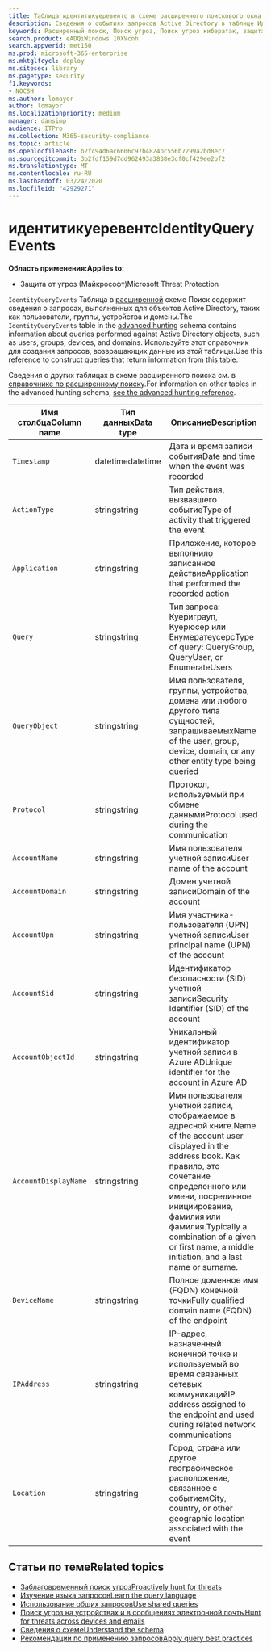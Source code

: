 ```yaml
---
title: Таблица идентитикуеревентс в схеме расширенного поискового окна
description: Сведения о событиях запросов Active Directory в таблице Идентитикуеревентс расширенной схемы поиска
keywords: Расширенный поиск, Поиск угроз, Поиск угроз кибератак, защита от угроз Майкрософт, Microsoft 365, MTP, m365, поиск, запрос, телеметрии, Справка по схеме, Кусто, таблица, столбец, тип данных, описание, Идентитикуеревентс, Azure AD, Active Directory, Azure ATP, удостоверения, запросы LDAP
search.product: eADQiWindows 10XVcnh
search.appverid: met150
ms.prod: microsoft-365-enterprise
ms.mktglfcycl: deploy
ms.sitesec: library
ms.pagetype: security
f1.keywords:
- NOCSH
ms.author: lomayor
author: lomayor
ms.localizationpriority: medium
manager: dansimp
audience: ITPro
ms.collection: M365-security-compliance
ms.topic: article
ms.openlocfilehash: b2fc94d6ac6606c97b4824bc556b7299a2bd8ec7
ms.sourcegitcommit: 3b2fdf159d7dd962493a3838e3cf0cf429ee2bf2
ms.translationtype: MT
ms.contentlocale: ru-RU
ms.lasthandoff: 03/24/2020
ms.locfileid: "42929271"
---
```

# <a name="identityqueryevents"></a><span data-ttu-id="3a6e6-104">идентитикуеревентс</span><span class="sxs-lookup"><span data-stu-id="3a6e6-104">IdentityQueryEvents</span></span>

<span data-ttu-id="3a6e6-105">**Область применения:**</span><span class="sxs-lookup"><span data-stu-id="3a6e6-105">**Applies to:**</span></span>
- <span data-ttu-id="3a6e6-106">Защита от угроз (Майкрософт)</span><span class="sxs-lookup"><span data-stu-id="3a6e6-106">Microsoft Threat Protection</span></span>

<span data-ttu-id="3a6e6-107">`IdentityQueryEvents` Таблица в [расширенной](advanced-hunting-overview.md) схеме Поиск содержит сведения о запросах, выполненных для объектов Active Directory, таких как пользователи, группы, устройства и домены.</span><span class="sxs-lookup"><span data-stu-id="3a6e6-107">The `IdentityQueryEvents` table in the [advanced hunting](advanced-hunting-overview.md) schema contains information about queries performed against Active Directory objects, such as users, groups, devices, and domains.</span></span> <span data-ttu-id="3a6e6-108">Используйте этот справочник для создания запросов, возвращающих данные из этой таблицы.</span><span class="sxs-lookup"><span data-stu-id="3a6e6-108">Use this reference to construct queries that return information from this table.</span></span>

<span data-ttu-id="3a6e6-109">Сведения о других таблицах в схеме расширенного поиска см. в [справочнике по расширенному поиску](advanced-hunting-schema-tables.md).</span><span class="sxs-lookup"><span data-stu-id="3a6e6-109">For information on other tables in the advanced hunting schema, [see the advanced hunting reference](advanced-hunting-schema-tables.md).</span></span>

| <span data-ttu-id="3a6e6-110">Имя столбца</span><span class="sxs-lookup"><span data-stu-id="3a6e6-110">Column name</span></span> | <span data-ttu-id="3a6e6-111">Тип данных</span><span class="sxs-lookup"><span data-stu-id="3a6e6-111">Data type</span></span> | <span data-ttu-id="3a6e6-112">Описание</span><span class="sxs-lookup"><span data-stu-id="3a6e6-112">Description</span></span> |
|-------------|-----------|-------------|
| `Timestamp` | <span data-ttu-id="3a6e6-113">datetime</span><span class="sxs-lookup"><span data-stu-id="3a6e6-113">datetime</span></span> | <span data-ttu-id="3a6e6-114">Дата и время записи события</span><span class="sxs-lookup"><span data-stu-id="3a6e6-114">Date and time when the event was recorded</span></span> |
| `ActionType` | <span data-ttu-id="3a6e6-115">string</span><span class="sxs-lookup"><span data-stu-id="3a6e6-115">string</span></span> | <span data-ttu-id="3a6e6-116">Тип действия, вызвавшего событие</span><span class="sxs-lookup"><span data-stu-id="3a6e6-116">Type of activity that triggered the event</span></span> |
| `Application` | <span data-ttu-id="3a6e6-117">string</span><span class="sxs-lookup"><span data-stu-id="3a6e6-117">string</span></span> | <span data-ttu-id="3a6e6-118">Приложение, которое выполнило записанное действие</span><span class="sxs-lookup"><span data-stu-id="3a6e6-118">Application that performed the recorded action</span></span> |
| `Query` | <span data-ttu-id="3a6e6-119">string</span><span class="sxs-lookup"><span data-stu-id="3a6e6-119">string</span></span> | <span data-ttu-id="3a6e6-120">Тип запроса: Куериграуп, Куерюсер или Енумератеусерс</span><span class="sxs-lookup"><span data-stu-id="3a6e6-120">Type of query: QueryGroup, QueryUser, or EnumerateUsers</span></span> |
| `QueryObject` | <span data-ttu-id="3a6e6-121">string</span><span class="sxs-lookup"><span data-stu-id="3a6e6-121">string</span></span> | <span data-ttu-id="3a6e6-122">Имя пользователя, группы, устройства, домена или любого другого типа сущностей, запрашиваемых</span><span class="sxs-lookup"><span data-stu-id="3a6e6-122">Name of the user, group, device, domain, or any other entity type being queried</span></span> |
| `Protocol` | <span data-ttu-id="3a6e6-123">string</span><span class="sxs-lookup"><span data-stu-id="3a6e6-123">string</span></span> | <span data-ttu-id="3a6e6-124">Протокол, используемый при обмене данными</span><span class="sxs-lookup"><span data-stu-id="3a6e6-124">Protocol used during the communication</span></span> |
| `AccountName` | <span data-ttu-id="3a6e6-125">string</span><span class="sxs-lookup"><span data-stu-id="3a6e6-125">string</span></span> | <span data-ttu-id="3a6e6-126">Имя пользователя учетной записи</span><span class="sxs-lookup"><span data-stu-id="3a6e6-126">User name of the account</span></span> |
| `AccountDomain` | <span data-ttu-id="3a6e6-127">string</span><span class="sxs-lookup"><span data-stu-id="3a6e6-127">string</span></span> | <span data-ttu-id="3a6e6-128">Домен учетной записи</span><span class="sxs-lookup"><span data-stu-id="3a6e6-128">Domain of the account</span></span> |
| `AccountUpn` | <span data-ttu-id="3a6e6-129">string</span><span class="sxs-lookup"><span data-stu-id="3a6e6-129">string</span></span> | <span data-ttu-id="3a6e6-130">Имя участника-пользователя (UPN) учетной записи</span><span class="sxs-lookup"><span data-stu-id="3a6e6-130">User principal name (UPN) of the account</span></span> |
| `AccountSid` | <span data-ttu-id="3a6e6-131">string</span><span class="sxs-lookup"><span data-stu-id="3a6e6-131">string</span></span> | <span data-ttu-id="3a6e6-132">Идентификатор безопасности (SID) учетной записи</span><span class="sxs-lookup"><span data-stu-id="3a6e6-132">Security Identifier (SID) of the account</span></span> |
| `AccountObjectId` | <span data-ttu-id="3a6e6-133">string</span><span class="sxs-lookup"><span data-stu-id="3a6e6-133">string</span></span> | <span data-ttu-id="3a6e6-134">Уникальный идентификатор учетной записи в Azure AD</span><span class="sxs-lookup"><span data-stu-id="3a6e6-134">Unique identifier for the account in Azure AD</span></span> |
| `AccountDisplayName` | <span data-ttu-id="3a6e6-135">string</span><span class="sxs-lookup"><span data-stu-id="3a6e6-135">string</span></span> | <span data-ttu-id="3a6e6-136">Имя пользователя учетной записи, отображаемое в адресной книге.</span><span class="sxs-lookup"><span data-stu-id="3a6e6-136">Name of the account user displayed in the address book.</span></span> <span data-ttu-id="3a6e6-137">Как правило, это сочетание определенного или имени, посрединное инициирование, фамилия или фамилия.</span><span class="sxs-lookup"><span data-stu-id="3a6e6-137">Typically a combination of a given or first name, a middle initiation, and a last name or surname.</span></span> |
| `DeviceName` | <span data-ttu-id="3a6e6-138">string</span><span class="sxs-lookup"><span data-stu-id="3a6e6-138">string</span></span> | <span data-ttu-id="3a6e6-139">Полное доменное имя (FQDN) конечной точки</span><span class="sxs-lookup"><span data-stu-id="3a6e6-139">Fully qualified domain name (FQDN) of the endpoint</span></span> |
| `IPAddress` | <span data-ttu-id="3a6e6-140">string</span><span class="sxs-lookup"><span data-stu-id="3a6e6-140">string</span></span> | <span data-ttu-id="3a6e6-141">IP-адрес, назначенный конечной точке и используемый во время связанных сетевых коммуникаций</span><span class="sxs-lookup"><span data-stu-id="3a6e6-141">IP address assigned to the endpoint and used during related network communications</span></span> |
| `Location` | <span data-ttu-id="3a6e6-142">string</span><span class="sxs-lookup"><span data-stu-id="3a6e6-142">string</span></span> | <span data-ttu-id="3a6e6-143">Город, страна или другое географическое расположение, связанное с событием</span><span class="sxs-lookup"><span data-stu-id="3a6e6-143">City, country, or other geographic location associated with the event</span></span> |

## <a name="related-topics"></a><span data-ttu-id="3a6e6-144">Статьи по теме</span><span class="sxs-lookup"><span data-stu-id="3a6e6-144">Related topics</span></span>
- [<span data-ttu-id="3a6e6-145">Заблаговременный поиск угроз</span><span class="sxs-lookup"><span data-stu-id="3a6e6-145">Proactively hunt for threats</span></span>](advanced-hunting-overview.md)
- [<span data-ttu-id="3a6e6-146">Изучение языка запросов</span><span class="sxs-lookup"><span data-stu-id="3a6e6-146">Learn the query language</span></span>](advanced-hunting-query-language.md)
- [<span data-ttu-id="3a6e6-147">Использование общих запросов</span><span class="sxs-lookup"><span data-stu-id="3a6e6-147">Use shared queries</span></span>](advanced-hunting-shared-queries.md)
- [<span data-ttu-id="3a6e6-148">Поиск угроз на устройствах и в сообщениях электронной почты</span><span class="sxs-lookup"><span data-stu-id="3a6e6-148">Hunt for threats across devices and emails</span></span>](advanced-hunting-query-emails-devices.md)
- [<span data-ttu-id="3a6e6-149">Сведения о схеме</span><span class="sxs-lookup"><span data-stu-id="3a6e6-149">Understand the schema</span></span>](advanced-hunting-schema-tables.md)
- [<span data-ttu-id="3a6e6-150">Рекомендации по применению запросов</span><span class="sxs-lookup"><span data-stu-id="3a6e6-150">Apply query best practices</span></span>](advanced-hunting-best-practices.md)

